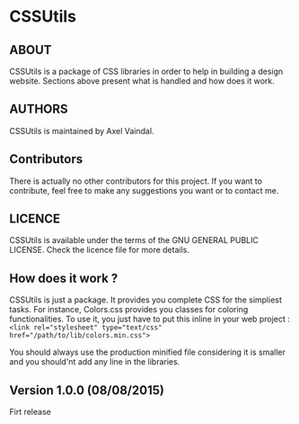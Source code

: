 # CSSUtils

## ABOUT

CSSUtils is a package of CSS libraries in order to help in building a design website. Sections above present what is handled and how does it work.

## AUTHORS

CSSUtils is maintained by Axel Vaindal.

## Contributors

There is actually no other contributors for this project. If you want to contribute, feel free to make any suggestions you want or to contact me.

## LICENCE

CSSUtils is available under the terms of the GNU GENERAL PUBLIC LICENSE. Check the licence file for more details.

## How does it work ?

CSSUtils is just a package. It provides you complete CSS for the simpliest tasks. For instance, Colors.css provides you classes for coloring functionalities.
To use it, you just have to put this inline in your web project :
	`<link rel="stylesheet" type="text/css" href="/path/to/lib/colors.min.css">`

You should always use the production minified file considering it is smaller and you should'nt add any line in the libraries.

Version 1.0.0 (08/08/2015)
----------------------------
Firt release